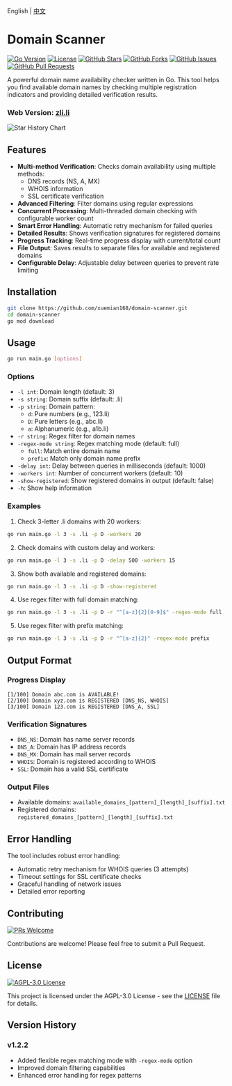English | [中文](./README.zh.md)

# Domain Scanner

[![Go Version](https://img.shields.io/badge/go-1.22-blue.svg)](https://golang.org)
[![License](https://img.shields.io/badge/license-AGPL--3.0-green.svg)](LICENSE)
[![GitHub Stars](https://img.shields.io/github/stars/xuemian168/domain-scanner.svg?style=social)](https://github.com/xuemian168/domain-scanner/stargazers)
[![GitHub Forks](https://img.shields.io/github/forks/xuemian168/domain-scanner.svg?style=social)](https://github.com/xuemian168/domain-scanner/network/members)
[![GitHub Issues](https://img.shields.io/github/issues/xuemian168/domain-scanner.svg)](https://github.com/xuemian168/domain-scanner/issues)
[![GitHub Pull Requests](https://img.shields.io/github/issues-pr/xuemian168/domain-scanner.svg)](https://github.com/xuemian168/domain-scanner/pulls)

A powerful domain name availability checker written in Go. This tool helps you find available domain names by checking multiple registration indicators and providing detailed verification results.

### Web Version: [zli.li](https://zli.li)

![Star History Chart](https://api.star-history.com/svg?repos=xuemian168/domain-scanner&type=Date)

## Features

- **Multi-method Verification**: Checks domain availability using multiple methods:
  - DNS records (NS, A, MX)
  - WHOIS information
  - SSL certificate verification
- **Advanced Filtering**: Filter domains using regular expressions
- **Concurrent Processing**: Multi-threaded domain checking with configurable worker count
- **Smart Error Handling**: Automatic retry mechanism for failed queries
- **Detailed Results**: Shows verification signatures for registered domains
- **Progress Tracking**: Real-time progress display with current/total count
- **File Output**: Saves results to separate files for available and registered domains
- **Configurable Delay**: Adjustable delay between queries to prevent rate limiting

## Installation

```bash
git clone https://github.com/xuemian168/domain-scanner.git
cd domain-scanner
go mod download
```

## Usage

```bash
go run main.go [options]
```

### Options

- `-l int`: Domain length (default: 3)
- `-s string`: Domain suffix (default: .li)
- `-p string`: Domain pattern:
  - `d`: Pure numbers (e.g., 123.li)
  - `D`: Pure letters (e.g., abc.li)
  - `a`: Alphanumeric (e.g., a1b.li)
- `-r string`: Regex filter for domain names
- `-regex-mode string`: Regex matching mode (default: full)
  - `full`: Match entire domain name
  - `prefix`: Match only domain name prefix
- `-delay int`: Delay between queries in milliseconds (default: 1000)
- `-workers int`: Number of concurrent workers (default: 10)
- `-show-registered`: Show registered domains in output (default: false)
- `-h`: Show help information

### Examples

1. Check 3-letter .li domains with 20 workers:
```bash
go run main.go -l 3 -s .li -p D -workers 20
```

2. Check domains with custom delay and workers:
```bash
go run main.go -l 3 -s .li -p D -delay 500 -workers 15
```

3. Show both available and registered domains:
```bash
go run main.go -l 3 -s .li -p D -show-registered
```

4. Use regex filter with full domain matching:
```bash
go run main.go -l 3 -s .li -p D -r "^[a-z]{2}[0-9]$" -regex-mode full
```

5. Use regex filter with prefix matching:
```bash
go run main.go -l 3 -s .li -p D -r "^[a-z]{2}" -regex-mode prefix
```

## Output Format

### Progress Display
```
[1/100] Domain abc.com is AVAILABLE!
[2/100] Domain xyz.com is REGISTERED [DNS_NS, WHOIS]
[3/100] Domain 123.com is REGISTERED [DNS_A, SSL]
```

### Verification Signatures
- `DNS_NS`: Domain has name server records
- `DNS_A`: Domain has IP address records
- `DNS_MX`: Domain has mail server records
- `WHOIS`: Domain is registered according to WHOIS
- `SSL`: Domain has a valid SSL certificate

### Output Files
- Available domains: `available_domains_[pattern]_[length]_[suffix].txt`
- Registered domains: `registered_domains_[pattern]_[length]_[suffix].txt`

## Error Handling

The tool includes robust error handling:
- Automatic retry mechanism for WHOIS queries (3 attempts)
- Timeout settings for SSL certificate checks
- Graceful handling of network issues
- Detailed error reporting

## Contributing

[![PRs Welcome](https://img.shields.io/badge/PRs-welcome-brightgreen.svg)](CONTRIBUTING.md)

Contributions are welcome! Please feel free to submit a Pull Request.

## License

[![AGPL-3.0 License](https://img.shields.io/badge/License-AGPL--3.0-green.svg)](LICENSE)

This project is licensed under the AGPL-3.0 License - see the [LICENSE](LICENSE) file for details. 

## Version History

### v1.2.2
- Added flexible regex matching mode with `-regex-mode` option
- Improved domain filtering capabilities
- Enhanced error handling for regex patterns
